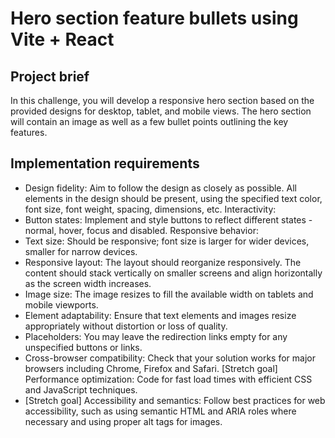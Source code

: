 # Hero section feature bullets using Vite + React

## Project brief

In this challenge, you will develop a responsive hero section based on the provided designs for desktop, tablet, and mobile views. The hero section will contain an image as well as a few bullet points outlining the key features.

## Implementation requirements

- Design fidelity: Aim to follow the design as closely as possible. All elements in the design should be present, using the specified text color, font size, font weight, spacing, dimensions, etc.
  Interactivity:
- Button states: Implement and style buttons to reflect different states - normal, hover, focus and disabled.
  Responsive behavior:
- Text size: Should be responsive; font size is larger for wider devices, smaller for narrow devices.
- Responsive layout: The layout should reorganize responsively. The content should stack vertically on smaller screens and align horizontally as the screen width increases.
- Image size: The image resizes to fill the available width on tablets and mobile viewports.
- Element adaptability: Ensure that text elements and images resize appropriately without distortion or loss of quality.
- Placeholders: You may leave the redirection links empty for any unspecified buttons or links.
- Cross-browser compatibility: Check that your solution works for major browsers including Chrome, Firefox and Safari.
  [Stretch goal] Performance optimization: Code for fast load times with efficient CSS and JavaScript techniques.
- [Stretch goal] Accessibility and semantics: Follow best practices for web accessibility, such as using semantic HTML and ARIA roles where necessary and using proper alt tags for images.
